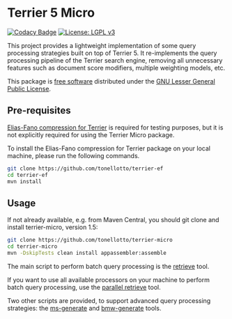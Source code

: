 # Terrier 5 Micro 

[![Codacy Badge](https://api.codacy.com/project/badge/Grade/be331c1b98ca42b588db6115c548df07)](https://www.codacy.com?utm_source=github.com&amp;utm_medium=referral&amp;utm_content=tonellotto/terrier-micro&amp;utm_campaign=Badge_Grade)
[![License: LGPL v3](https://img.shields.io/badge/License-LGPL%20v3-blue.svg)](https://www.gnu.org/licenses/lgpl-3.0)

This project provides a lightweight implementation of some query processing strategies built on top of Terrier 5. It re-implements the query processing pipeline of the Terrier search engine, removing all unnecessary features such as document score modifiers, multiple weighting models, etc.

This package is [free software](http://www.gnu.org/philosophy/free-sw.html) distributed under the [GNU Lesser General Public License](http://www.gnu.org/copyleft/lesser.html).

## Pre-requisites

[Elias-Fano compression for Terrier](https://github.com/tonellotto/terrier-ef) is required for testing purposes, but it is not explicitly required for using the Terrier Micro package.

To install the Elias-Fano compression for Terrier package on your local machine, please run the following commands.

```bash
git clone https://github.com/tonellotto/terrier-ef
cd terrier-ef
mvn install
```

## Usage

If not already available, e.g. from Maven Central, you should git clone and install terrier-micro, version 1.5:

```bash
git clone https://github.com/tonellotto/terrier-micro
cd terrier-micro
mvn -DskipTests clean install appassembler:assemble
```

The main script to perform batch query processing is the [retrieve](./docs/retrieve.md) tool.

If you want to use all available processors on your machine to perform batch query processing, use the [parallel retrieve](./docs/parallel_retrieve.md) tool.

Two other scripts are provided, to support advanced query processing strategies: the [ms-generate](./docs/ms-gen.md) and [bmw-generate](./docs/bmw-gen.md) tools.
